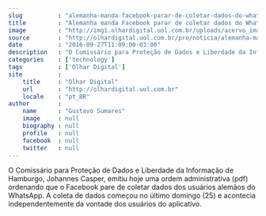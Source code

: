 ```yaml
---
slug          : "alemanha-manda-facebook-parar-de-coletar-dados-do-whatsapp"
title         : "Alemanha manda Facebook parar de coletar dados do WhatsApp"
image         : "http://img1.olhardigital.uol.com.br/uploads/acervo_imagens/2016/01/20160113182055_660_420.jpg"
source        : "http://olhardigital.uol.com.br/pro/noticia/alemanha-manda-facebook-parar-de-coletar-dados-do-whatsapp/62531"
date          : "2016-09-27T11:09:00-03:00"
description   : "O Comissário para Proteção de Dados e Liberdade da Informação de Hamburgo, Johannes Casper, emitiu hoje uma ordem administrativa (pdf) ordenando que o Facebook pare de coletar dados dos usuários alemãos do WhatsApp. A coleta de dados começou no último domingo (25) e acontecia independentemente da vontade dos usuários do aplicativo."
categories    : ['technology']
tags          : ['Olhar Digital']
site          :
    title     : "Olhar Digital"
    url       : "http://olhardigital.uol.com.br"
    locale    : "pt_BR"
author        :
    name      : "Gustavo Sumares"
    image     : null
    biography : null
    profile   : null
    facebook  : null
    twitter   : null
---
```


O Comissário para Proteção de Dados e Liberdade da Informação de Hamburgo, Johannes Casper, emitiu hoje uma ordem administrativa (pdf) ordenando que o Facebook pare de coletar dados dos usuários alemãos do WhatsApp. A coleta de dados começou no último domingo (25) e acontecia independentemente da vontade dos usuários do aplicativo.
